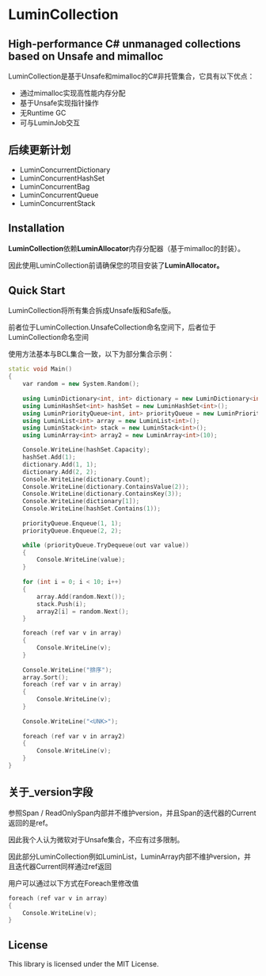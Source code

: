 # LuminCollection



## High-performance C# unmanaged collections based on Unsafe and mimalloc


LuminCollection是基于Unsafe和mimalloc的C#非托管集合，它具有以下优点：

*   通过mimalloc实现高性能内存分配
*   基于Unsafe实现指针操作
*   无Runtime GC
*   可与LuminJob交互



## 后续更新计划

*   LuminConcurrentDictionary
*   LuminConcurrentHashSet
*   LuminConcurrentBag
*   LuminConcurrentQueue
*   LuminConcurrentStack



## Installation

**LuminCollection**依赖**LuminAllocator**内存分配器（基于mimalloc的封装）。

因此使用LuminCollection前请确保您的项目安装了**LuminAllocator。**





## Quick Start

LuminCollection将所有集合拆成Unsafe版和Safe版。

前者位于LuminCollection.UnsafeCollection命名空间下，后者位于LuminCollection命名空间

使用方法基本与BCL集合一致，以下为部分集合示例：

```cpp
static void Main()
{
    var random = new System.Random();
    
    using LuminDictionary<int, int> dictionary = new LuminDictionary<int, int>();
    using LuminHashSet<int> hashSet = new LuminHashSet<int>();
    using LuminPriorityQueue<int, int> priorityQueue = new LuminPriorityQueue<int, int>(); 
    using LuminList<int> array = new LuminList<int>();
    using LuminStack<int> stack = new LuminStack<int>();
    using LuminArray<int> array2 = new LuminArray<int>(10);

    Console.WriteLine(hashSet.Capacity);
    hashSet.Add(1);
    dictionary.Add(1, 1);
    dictionary.Add(2, 2);
    Console.WriteLine(dictionary.Count);
    Console.WriteLine(dictionary.ContainsValue(2));
    Console.WriteLine(dictionary.ContainsKey(3));
    Console.WriteLine(dictionary[1]);
    Console.WriteLine(hashSet.Contains(1));
        
    priorityQueue.Enqueue(1, 1);
    priorityQueue.Enqueue(2, 2);

    while (priorityQueue.TryDequeue(out var value))
    {
        Console.WriteLine(value);
    }
        
    for (int i = 0; i < 10; i++)
    {
        array.Add(random.Next());
        stack.Push(i);
        array2[i] = random.Next();
    }

    foreach (ref var v in array)
    {
        Console.WriteLine(v); 
    }
        
    Console.WriteLine("排序");
    array.Sort();
    foreach (ref var v in array)
    {
        Console.WriteLine(v); 
    }
        
    Console.WriteLine("<UNK>");
        
    foreach (ref var v in array2)
    {
        Console.WriteLine(v); 
    }
}
```



## 关于\_version字段

参照Span / ReadOnlySpan内部并不维护version，并且Span的迭代器的Current返回的是ref。

因此我个人认为微软对于Unsafe集合，不应有过多限制。

因此部分LuminCollection例如LuminList，LuminArray内部不维护version，并且迭代器Current同样通过ref返回

用户可以通过以下方式在Foreach里修改值

```cpp
foreach (ref var v in array)
{
    Console.WriteLine(v); 
}
```



## License

This library is licensed under the MIT License.



